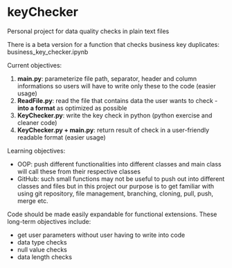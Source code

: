 # keyChecker
Personal project for data quality checks in plain text files

There is a beta version for a function that checks business key duplicates: business_key_checker.ipynb


Current objectives:

1. **main.py**: parameterize file path, separator, header and column informations so users will have to write only these to the code (easier usage)
2. **ReadFile.py**: read the file that contains data the user wants to check - **into a format** as optimized as possible
3. **KeyChecker.py**: write the key check in python (python exercise and cleaner code)
4. **KeyChecker.py + main.py**: return result of check in a user-friendly readable format (easier usage)


Learning objectives:

- OOP: push different functionalities into different classes and main class will call these from their respective classes
- GitHub: such small functions may not be useful to push out into different classes and files but in this project our purpose is to get familiar with using git repository, file management, branching, cloning, pull, push, merge etc.


Code should be made easily expandable for functional extensions. These long-term objectives include:

- get user parameters without user having to write into code
- data type checks
- null value checks
- data length checks

